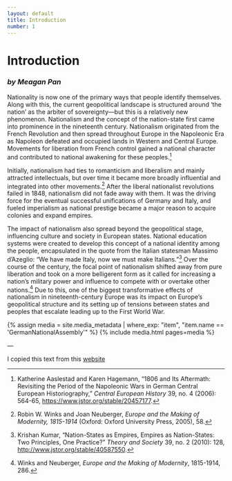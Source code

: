```yaml
---
layout: default
title: Introduction
number: 1
---
```

# Introduction

### *by Meagan Pan*

Nationality is now one of the primary ways that people identify themselves. Along with this, the current geopolitical landscape is structured around ‘the nation’ as the arbiter of sovereignty—but this is a relatively new phenomenon. Nationalism and the concept of the nation-state first came into prominence in the nineteenth century. Nationalism originated from the French Revolution and then spread throughout Europe in the Napoleonic Era as Napoleon defeated and occupied lands in Western and Central Europe. Movements for liberation from French control gained a national character and contributed to national awakening for these peoples.[^1]

Initially, nationalism had ties to romanticism and liberalism and mainly attracted intellectuals, but over time it became more broadly influential and integrated into other movements.[^2] After the liberal nationalist revolutions failed in 1848, nationalism did not fade away with them. It was the driving force for the eventual successful unifications of Germany and Italy, and fueled imperialism as national prestige became a major reason to acquire colonies and expand empires. 

The impact of nationalism also spread beyond the geopolitical stage, influencing culture and society in European states. National education systems were created to develop this concept of a national identity among the people, encapsulated in the quote from the Italian statesman Massimo d’Azeglio: “We have made Italy, now we must make Italians.”[^3] Over the course of the century, the focal point of nationalism shifted away from pure liberation and took on a more belligerent form as it called for increasing a nation’s military power and influence to compete with or overtake other nations.[^4] Due to this, one of the biggest transformative effects of nationalism in nineteenth-century Europe was its impact on Europe’s geopolitical structure and its setting up of tensions between states and peoples that escalate leading up to the First World War.

{% assign media = site.media_metadata | where_exp: "item", "item.name == 'GermanNationalAssembly'" %}
{% include media.html pages=media %}

—

[^1]: Katherine Aaslestad and Karen Hagemann, “1806 and Its Aftermath: Revisiting the Period of the Napoleonic Wars in German Central European Historiography,” *Central European History* 39, no. 4 (2006): 564-65, https://www.jstor.org/stable/20457177.
[^2]: Robin W. Winks and Joan Neuberger, *Europe and the Making of Modernity, 1815-1914* (Oxford: Oxford University Press, 2005), 58.
[^3]: Krishan Kumar, “Nation-States as Empires, Empires as Nation-States: Two Principles, One Practice?” *Theory and Society* 39, no. 2 (2010): 128, http://www.jstor.org/stable/40587550.
[^4]: Winks and Neuberger, *Europe and the Making of Modernity*, 1815-1914, 286.


I copied this text from this [website](https://www.lipsum.com/feed/html) 
